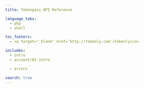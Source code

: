 ```yaml
---
title: Tokenpass API Reference

language_tabs:
  - php
  - shell

toc_footers:
  - <a target="_blank" href='http://tokenly.com'>Tokenly</a>

includes:
  - intro
  - account/01-intro

  - errors

search: true
---
```

